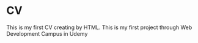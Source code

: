 # CV
This is my first CV creating by HTML. This is my first project through Web Development Campus in Udemy
